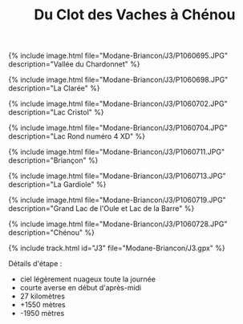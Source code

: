 ﻿---
title: "Du Clot des Vaches à Chénou"
permalink: /Modane-Briancon/J3/
sidebar:
  nav: "modane_briancon"
enable_tracks: true
---

{% include image.html file="Modane-Briancon/J3/P1060695.JPG" description="Vallée du Chardonnet" %}

{% include image.html file="Modane-Briancon/J3/P1060698.JPG" description="La Clarée" %}

{% include image.html file="Modane-Briancon/J3/P1060702.JPG" description="Lac Cristol" %}

{% include image.html file="Modane-Briancon/J3/P1060704.JPG" description="Lac Rond numéro 4 XD" %}

{% include image.html file="Modane-Briancon/J3/P1060711.JPG" description="Briançon" %}

{% include image.html file="Modane-Briancon/J3/P1060713.JPG" description="La Gardiole" %}

{% include image.html file="Modane-Briancon/J3/P1060719.JPG" description="Grand Lac de l'Oule et Lac de la Barre" %}

{% include image.html file="Modane-Briancon/J3/P1060728.JPG" description="Chénou" %}

{% include track.html id="J3" file="Modane-Briancon/J3.gpx" %}

Détails d'étape :
* ciel légèrement nuageux toute la journée
* courte averse en début d'après-midi
* 27 kilomètres
* +1550 mètres
* -1950 mètres
